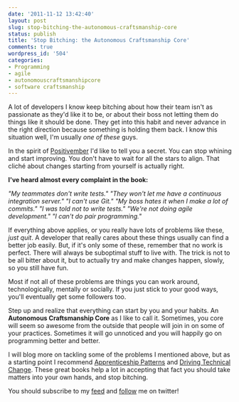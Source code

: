 ```yaml
---
date: '2011-11-12 13:42:40'
layout: post
slug: stop-bitching-the-autonomous-craftsmanship-core
status: publish
title: 'Stop Bitching: the Autonomous Craftsmanship Core'
comments: true
wordpress_id: '504'
categories:
- Programming
- agile
- autonomouscraftsmanshipcore
- software craftsmanship
---
```


A lot of developers I know keep bitching about how their team isn't as passionate as they'd like it to be, or about their boss not letting them do things like it should be done. They get into this habit and never advance in the right direction because something is holding them back. I know this situation well, I'm usually _one of these_ guys.

In the spirit of [Positivember](http://programmingtour.blogspot.com/2010/11/positivember.html) I'd like to tell you a secret. You can stop whining and start improving. You don't have to wait for all the stars to align. That cliché about changes starting from yourself is actually right.

**I've heard almost every complaint in the book:**

_"My teammates don't write tests."_
_"They won't let me have a continuous integration server."_
_"I can't use Git."_
_"My boss hates it when I make a lot of commits."_
_"I was told not to write tests."_
_"We're not doing agile development."_
_"I can't do pair programming."_

If everything above applies, or you really have lots of problems like these, _just quit_. A developer that really cares about these things usually can find a better job easily. But, if it's only some of these, remember that no work is perfect. There will always be suboptimal stuff to live with. The trick is not to be all bitter about it, but to actually try and make changes happen, slowly, so you still have fun.

Most if not all of these problems are things you can work around, technologically, mentally or socially. If you just stick to your good ways, you'll eventually get some followers too.

Step up and realize that everything can start by you and your habits. An **Autonomous Craftsmanship Core** as I like to call it. Sometimes, you core will seem so awesome from the outside that people will join in on some of your practices. Sometimes it will go unnoticed and you will happily go on programming better and better.

I will blog more on tackling some of the problems I mentioned above, but as a starting point I recommend [Apprenticeship Patterns](http://amzn.to/vHjrXa) and [Driving Technical Change](http://amzn.to/t68iqC). These great books help a lot in accepting that fact you should take matters into your own hands, and stop bitching.

You should subscribe to my [feed](http://feeds.feedburner.com/TheCodeDump) and [follow](http://twitter.com/avivby) me on twitter!
